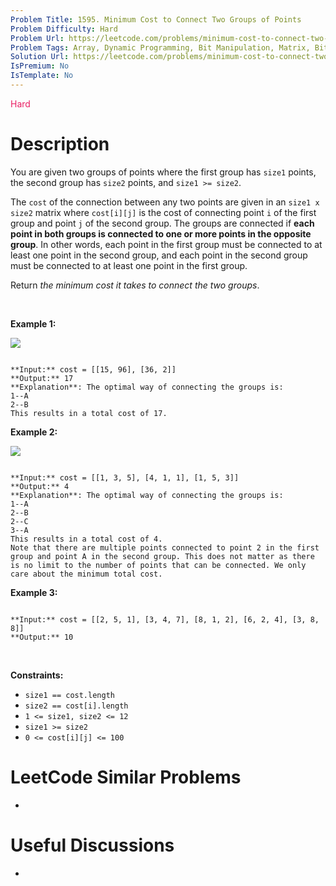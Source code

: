 ```yaml
---
Problem Title: 1595. Minimum Cost to Connect Two Groups of Points
Problem Difficulty: Hard
Problem Url: https://leetcode.com/problems/minimum-cost-to-connect-two-groups-of-points/
Problem Tags: Array, Dynamic Programming, Bit Manipulation, Matrix, Bitmask
Solution Url: https://leetcode.com/problems/minimum-cost-to-connect-two-groups-of-points/solution/
IsPremium: No
IsTemplate: No
---
```


<span style="color: rgb(233, 30, 99);">Hard</span>

# Description

You are given two groups of points where the first group has `size1` points, the second group has `size2` points, and `size1 >= size2`.


The `cost` of the connection between any two points are given in an `size1 x size2` matrix where `cost[i][j]` is the cost of connecting point `i` of the first group and point `j` of the second group. The groups are connected if **each point in both groups is connected to one or more points in the opposite group**. In other words, each point in the first group must be connected to at least one point in the second group, and each point in the second group must be connected to at least one point in the first group.


Return *the minimum cost it takes to connect the two groups*.


 


**Example 1:**


![](https://assets.leetcode.com/uploads/2020/09/03/ex1.jpg)

```

**Input:** cost = [[15, 96], [36, 2]]
**Output:** 17
**Explanation**: The optimal way of connecting the groups is:
1--A
2--B
This results in a total cost of 17.

```

**Example 2:**


![](https://assets.leetcode.com/uploads/2020/09/03/ex2.jpg)

```

**Input:** cost = [[1, 3, 5], [4, 1, 1], [1, 5, 3]]
**Output:** 4
**Explanation**: The optimal way of connecting the groups is:
1--A
2--B
2--C
3--A
This results in a total cost of 4.
Note that there are multiple points connected to point 2 in the first group and point A in the second group. This does not matter as there is no limit to the number of points that can be connected. We only care about the minimum total cost.

```

**Example 3:**



```

**Input:** cost = [[2, 5, 1], [3, 4, 7], [8, 1, 2], [6, 2, 4], [3, 8, 8]]
**Output:** 10

```

 


**Constraints:**


* `size1 == cost.length`
* `size2 == cost[i].length`
* `1 <= size1, size2 <= 12`
* `size1 >= size2`
* `0 <= cost[i][j] <= 100`




# LeetCode Similar Problems

- []()

# Useful Discussions

- []()
